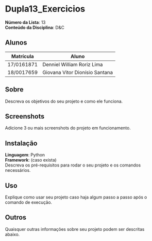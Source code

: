 # Dupla13_Exercicios

**Número da Lista**: 13<br>
**Conteúdo da Disciplina**: D&C<br>

## Alunos
|Matrícula | Aluno |
| -- | -- |
| 17/0161871 |  Denniel William Roriz Lima |
| 18/0017659  |  Giovana Vitor Dionísio Santana |

## Sobre 
Descreva os objetivos do seu projeto e como ele funciona. 

## Screenshots
Adicione 3 ou mais screenshots do projeto em funcionamento.

## Instalação 
**Linguagem**: Python<br>
**Framework**: (caso exista)<br>
Descreva os pré-requisitos para rodar o seu projeto e os comandos necessários.

## Uso 
Explique como usar seu projeto caso haja algum passo a passo após o comando de execução.

## Outros 
Quaisquer outras informações sobre seu projeto podem ser descritas abaixo.